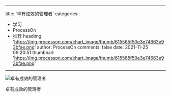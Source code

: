 
---
title: '卓有成效的管理者'
categories: 
 - 学习
 - ProcessOn
 - 推荐
headimg: 'https://img.processon.com/chart_image/thumb/615565f50e3e74663e93bfae.png'
author: ProcessOn
comments: false
date: 2021-11-25 09:20:51
thumbnail: 'https://img.processon.com/chart_image/thumb/615565f50e3e74663e93bfae.png'
---

<div>   
<img class="thumb" alt="卓有成效的管理者" src="https://img.processon.com/chart_image/thumb/615565f50e3e74663e93bfae.png" referrerpolicy="no-referrer">
<p>卓有成效的管理者</p>  
</div>
            